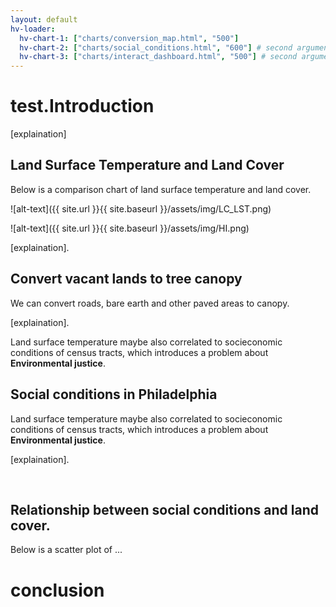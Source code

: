 ```yaml
---
layout: default
hv-loader:
  hv-chart-1: ["charts/conversion_map.html", "500"] 
  hv-chart-2: ["charts/social_conditions.html", "600"] # second argument is the desired height
  hv-chart-3: ["charts/interact_dashboard.html", "500"] # second argument is the desired height
---
```


# test.Introduction

[explaination]

## Land Surface Temperature and Land Cover

Below is a comparison chart of land surface temperature and land cover.

![alt-text]({{ site.url }}{{ site.baseurl }}/assets/img/LC_LST.png)

![alt-text]({{ site.url }}{{ site.baseurl }}/assets/img/HI.png)

[explaination]. 

## Convert vacant lands to tree canopy

We can convert roads, bare earth and other paved areas to canopy. 

<div id="hv-chart-1"></div>

[explaination]. 

Land surface temperature maybe also correlated to socieconomic conditions of census tracts, which introduces a problem about **Environmental justice**.

## Social conditions in Philadelphia

Land surface temperature maybe also correlated to socieconomic conditions of census tracts, which introduces a problem about **Environmental justice**.

<div id="hv-chart-2"></div>

[explaination]. 

<br/>

## Relationship between social conditions and land cover.

Below is a scatter plot of ...

<div id="hv-chart-3"></div>


# conclusion
